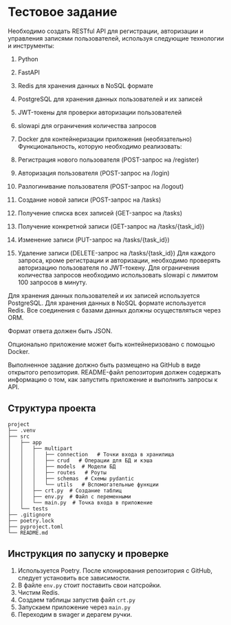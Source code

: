 # Тестовое задание
Необходимо создать RESTful API для регистрации, авторизации и управления записями пользователей, используя следующие технологии и инструменты:

1. Python
2. FastAPI
3. Redis для хранения данных в NoSQL формате
4. PostgreSQL для хранения данных пользователей и их записей
5. JWT-токены для проверки авторизации пользователей
6. slowapi для ограничения количества запросов
7. Docker для контейнеризации приложения (необязательно)
Функциональность, которую необходимо реализовать:

1. Регистрация нового пользователя (POST-запрос на /register)
2. Авторизация пользователя (POST-запрос на /login)
3. Разлогинивание пользователя (POST-запрос на /logout)
4. Создание новой записи (POST-запрос на /tasks)
5. Получение списка всех записей (GET-запрос на /tasks)
6. Получение конкретной записи (GET-запрос на /tasks/{task_id})
7. Изменение записи (PUT-запрос на /tasks/{task_id})
8. Удаление записи (DELETE-запрос на /tasks/{task_id})
Для каждого запроса, кроме регистрации и авторизации, необходимо проверять авторизацию пользователя по JWT-токену. Для ограничения количества запросов необходимо использовать slowapi с лимитом 100 запросов в минуту.

Для хранения данных пользователей и их записей используется PostgreSQL. Для хранения данных в NoSQL формате используется Redis. Все соединения с базами данных должны осуществляться через ORM.

Формат ответа должен быть JSON.

Опционально приложение может быть контейнеризовано с помощью Docker.

Выполненное задание должно быть размещено на GitHub в виде открытого репозитория. README-файл репозитория должен содержать информацию о том, как запустить приложение и выполнить запросы к API.

## Структура проекта

```
project
├── .venv
├── src
│   ├── app
│   │   ├── multipart
│   │   │   ├── connection   # Точки входа в хранилища
│   │   │   ├── crud   # Операции для БД и кэша
│   │   │   ├── models  # Модели БД
│   │   │   ├── routes   # Роуты
│   │   │   ├── schemas  # Схемы pydantic
│   │   │   └── utils   # Вспомогательные функции
│   │   ├── crt.py  # Создание таблиц
│   │   ├── env.py  # Файл с переменными
│   │   └── main.py  # Точка входа в приложение
│   └── tests
├── .gitignore
├── poetry.lock
├── pyproject.toml
└── README.md
```
## Инструкция по запуску и проверке
1. Используется Poetry. После клонирования репозитория с GitHub, следует установить все зависимости.
2. В файле `env.py` стоит поставить свои натсройки.
3. Чистим Redis.
4. Создаем таблицы запустив файл `crt.py`
5. Запускаем приложение через `main.py`
6. Переходим в swager и дерагем ручки.
